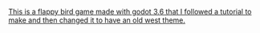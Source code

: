 [This is a flappy bird game made with godot 3.6 that I followed a tutorial to make and then changed it to have an old west theme.](https://youtu.be/8_ThGJG9Kqg?si=rkii_YI1ITTY_tx3)
